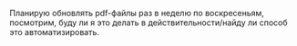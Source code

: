 Планирую обновлять pdf-файлы раз в неделю по воскресеньям, посмотрим, буду ли я это делать в действительности/найду ли способ это автоматизировать.